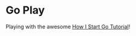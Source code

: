 Go Play
=======

Playing with the awesome [How I Start Go Tutorial](http://howistart.org/posts/go)!
